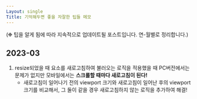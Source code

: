 ```yaml
---
Layout: single
Title: 기억해두면 좋을 자잘한 팁들 메모
---
```


(❉ 팁을 알게 됨에 따라 지속적으로 업데이트될 포스트입니다. 연-월별로 정리합니다.)

## 2023-03

1. resize되었을 때 요소를 새로고침하여 불러오는 로직을 적용했을 때 PC버전에서는 문제가 없지만 모바일에서는 **스크롤할 때마다 새로고침이 된다!**
   - 새로고침이 일어나기 전의 viewport 크기와 새로고침이 일어난 후의 viewport 크기를 비교해서, 그 둘이 같을 경우 새로고침하지 않는 로직을 추가하여 해결!
